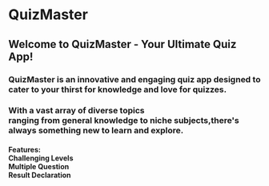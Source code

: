 <h1>QuizMaster</h1>
<h2>Welcome to QuizMaster - Your Ultimate Quiz App!</h2>
<h3><p>QuizMaster is an innovative and engaging quiz app designed to cater to your thirst for knowledge and love for quizzes.</p></h3>
<h3><p>With a vast array of diverse topics <br> ranging from general knowledge to niche subjects,there's always something new to learn and explore.</p></h3>
<h4>
Features:<br>
Challenging Levels<br>
Multiple Question<br>
Result Declaration<br>
</h4>

